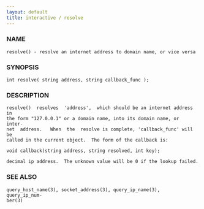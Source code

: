 ```yaml
---
layout: default
title: interactive / resolve
---
```






### NAME
    resolve() - resolve an internet address to domain name, or vice versa


### SYNOPSIS
    int resolve( string address, string callback_func );


### DESCRIPTION
    resolve()  resolves  'address',  which should be an internet address in
    the form "127.0.0.1" or a domain name, into its domain name, or  inter‐
    net  address.   When  the  resolve is complete, 'callback_func' will be
    called in the current object.  The form of the callback is:

    void callback(string address, string resolved, int key);

    decimal ip address.  The unknown value will be 0 if the lookup failed.


### SEE ALSO
    query_host_name(3), socket_address(3), query_ip_name(3),  query_ip_num‐
    ber(3)




